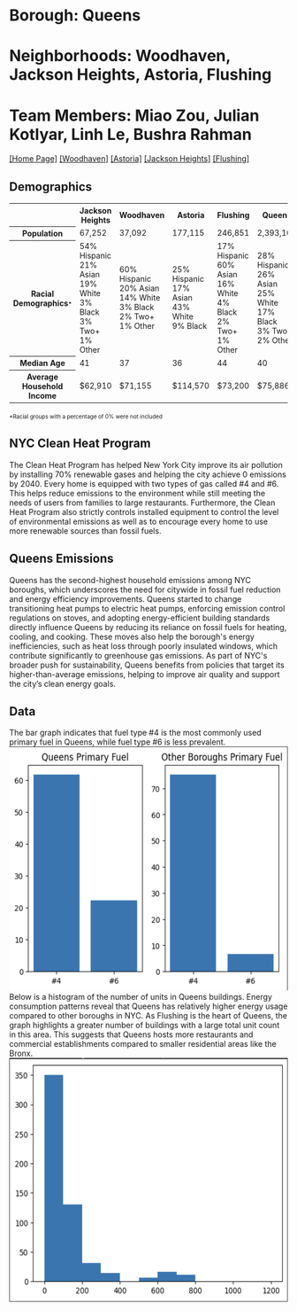 # Borough: Queens
# Neighborhoods: Woodhaven, Jackson Heights, Astoria, Flushing
# Team Members: Miao Zou, Julian Kotlyar, Linh Le, Bushra Rahman
<a href='https://bushrarahman.github.io/Queens_HC11/'> [Home Page]</a> <a href='https://bushrarahman.github.io/Queens_HC11/Woodhaven.html'> [Woodhaven]</a> <a href='https://bushrarahman.github.io/Queens_HC11/astoria.html'> [Astoria]</a> <a href='https://bushrarahman.github.io/Queens_HC11/Jackson_Heights.html'> [Jackson Heights]</a> <a href='https://bushrarahman.github.io/Queens_HC11/flushing.html'> [Flushing]</a> <br>

<H2>Demographics</H2>
<table width="100%">
  <tr>
    <th width="20%"></th>
    <th width="16%">Jackson Heights</th>
    <th width="16%">Woodhaven</th>
    <th width="16%">Astoria</th>
    <th width="16%">Flushing</th>
    <th width="16%">Queens</th>
  </tr>
  <tr>
    <th>Population</th>
    <td>67,252</td>
    <td>37,092</td>
    <td>177,115</td>
    <td>246,851</td>
    <td>2,393,104</td>
  </tr>
  <tr>
    <th>Racial Demographics<span style="font-size:10px;">*</span></th>
    <td>54% Hispanic<br>21% Asian<br>19% White<br>3% Black<br>3% Two+<br>1% Other</td>
    <td>60% Hispanic<br>20% Asian<br>14% White<br>3% Black<br>2% Two+<br>1% Other</td>
    <td>25% Hispanic<br>17% Asian<br>43% White<br>9% Black</td>
    <td>17% Hispanic<br>60% Asian<br>16% White<br>4% Black<br>2% Two+<br>1% Other</td>
    <td>28% Hispanic<br>26% Asian<br>25% White<br>17% Black<br>3% Two+<br>2% Other</td>
  </tr>
  <tr>
    <th>Median Age</th>
    <td>41</td>
    <td>37</td>
    <td>36</td>
    <td>44</td>
    <td>40</td>
  </tr>
  <tr>
    <th>Average Household Income</th>
    <td>$62,910</td>
    <td>$71,155</td>
    <td>$114,570</td>
    <td>$73,200</td>
    <td>$75,886</td>
  </tr>
</table>
<span style="font-size:10px;">*Racial groups with a percentage of 0% were not included</span>
<H2>NYC Clean Heat Program</H2>
The Clean Heat Program has helped New York City improve its air pollution by installing 70% renewable gases and helping the city achieve 0 emissions by 2040. Every home is equipped with two types of gas called #4 and #6. This helps reduce emissions to the environment while still meeting the needs of users from families to large restaurants. Furthermore, the Clean Heat Program also strictly controls installed equipment to control the level of environmental emissions as well as to encourage every home to use more renewable sources than fossil fuels.
<H2>Queens Emissions</H2>
Queens has the second-highest household emissions among NYC boroughs, which underscores the need for citywide in fossil fuel reduction and energy efficiency improvements. Queens started to change transitioning heat pumps to electric heat pumps, enforcing emission control regulations on stoves, and adopting energy-efficient building standards directly influence Queens by reducing its reliance on fossil fuels for heating, cooling, and cooking. These moves also help the borough's energy inefficiencies, such as heat loss through poorly insulated windows, which contribute significantly to greenhouse gas emissions. As part of NYC's broader push for sustainability, Queens benefits from policies that target its higher-than-average emissions, helping to improve air quality and support the city’s clean energy goals.
<H2>Data</H2>
The bar graph indicates that fuel type #4 is the most commonly used primary fuel in Queens, while fuel type #6 is less prevalent.
<img src="Primary Fuel(Queens).png" width = "650" height = "440">
Below is a histogram of the number of units in Queens buildings. Energy consumption patterns reveal that Queens has relatively higher energy usage compared to other boroughs in NYC. As Flushing is the heart of Queens, the graph highlights a greater number of buildings with a large total unit count in this area. This suggests that Queens hosts more restaurants and commercial establishments compared to smaller residential areas like the Bronx.
<img src="Total Units(Queens).png" width="650" height="440"> 


